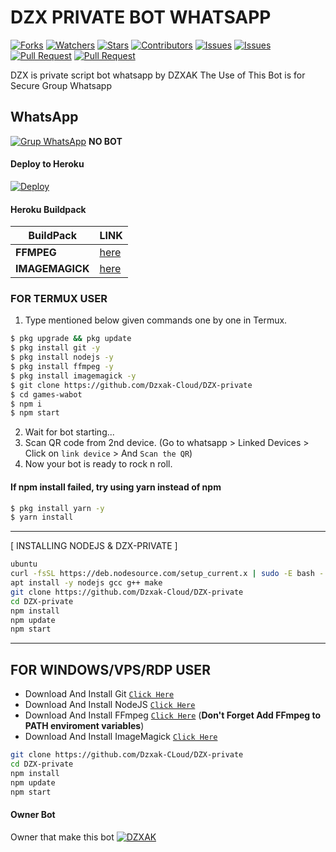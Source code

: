   # DZX PRIVATE BOT WHATSAPP


<a href="https://github.com/Dzxak-Cloud/DZX-private/network/members"><img title="Forks" src="https://img.shields.io/github/forks/Dzxak-Cloud/DZX-private?label=Forks&color=blue&style=flat-square"></a>
<a href="https://github.com/Dzxak-Cloud/DZX-private/watchers"><img title="Watchers" src="https://img.shields.io/github/watchers/Dzxak-Cloud/DZX-private?label=Watchers&color=green&style=flat-square"></a>
<a href="https://github.com/Dzxak-Cloud/DZX-private/stargazers"><img title="Stars" src="https://img.shields.io/github/stars/Dzxak-Cloud/DZX-private?label=Stars&color=yellow&style=flat-square"></a>
<a href="https://github.com/Dzxak-Cloud/DZX-private/graphs/contributors"><img title="Contributors" src="https://img.shields.io/github/contributors/Dzxak-Cloud/DZX-private?label=Contributors&color=blue&style=flat-square"></a>
<a href="https://github.com/Dzxak-Cloud/DZX-private/issues"><img title="Issues" src="https://img.shields.io/github/issues/Dzxak-Cloud/DZX-private?label=Issues&color=success&style=flat-square"></a>
<a href="https://github.com/Dzxak-Cloud/DZX-private/issues?q=is%3Aissue+is%3Aclosed"><img title="Issues" src="https://img.shields.io/github/issues-closed/Dzxak-Cloud/DZX-private?label=Issues&color=red&style=flat-square"></a>
<a href="https://github.com/Dzxak-Cloud/DZX-private/pulls"><img title="Pull Request" src="https://img.shields.io/github/issues-pr/Dzxak-Cloud/DZX-private?label=PullRequest&color=success&style=flat-square"></a>
<a href="https://github.com/Dzxak-Cloud/DZX-private/pulls?q=is%3Apr+is%3Aclosed"><img title="Pull Request" src="https://img.shields.io/github/issues-pr-closed/Dzxak-Cloud/DZX-private?label=PullRequest&color=red&style=flat-square"></a>

DZX is private script bot whatsapp by DZXAK
 The Use of This Bot is for Secure Group Whatsapp 

  ## WhatsApp
 [![Grup WhatsApp](https://img.shields.io/badge/WhatsApp%20Group-25D366?style=for-the-badge&logo=whatsapp&logoColor=white)](https://chat.whatsapp.com/Esv486LfX4E4V2GS6Wgfja) 
**NO BOT**

#### Deploy to Heroku
[![Deploy](https://www.herokucdn.com/deploy/button.svg)](https://heroku.com/deploy?template=https://github.com/Dzxak-Cloud/DZX-private)

#### Heroku Buildpack
| BuildPack | LINK |
|--------|--------|
| **FFMPEG** |[here](https://github.com/jonathanong/heroku-buildpack-ffmpeg-latest) |
| **IMAGEMAGICK** | [here](https://github.com/DuckyTeam/heroku-buildpack-imagemagick) |

### FOR TERMUX USER
1. Type mentioned below given commands one by one in Termux.
```sh
$ pkg upgrade && pkg update
$ pkg install git -y
$ pkg install nodejs -y
$ pkg install ffmpeg -y
$ pkg install imagemagick -y
$ git clone https://github.com/Dzxak-Cloud/DZX-private
$ cd games-wabot
$ npm i
$ npm start 
``` 
2. Wait for bot starting...
3. Scan QR code from 2nd device. (Go to whatsapp > Linked Devices >  Click on `link device` > And `Scan the QR`)
4. Now your bot is ready to rock n roll.

#### If npm install failed, try using yarn instead of npm
```sh
$ pkg install yarn -y
$ yarn install
```
---------
[ INSTALLING NODEJS & DZX-PRIVATE ]

```bash
ubuntu
curl -fsSL https://deb.nodesource.com/setup_current.x | sudo -E bash -
apt install -y nodejs gcc g++ make
git clone https://github.com/Dzxak-Cloud/DZX-private
cd DZX-private
npm install
npm update
npm start
```
---------

## FOR WINDOWS/VPS/RDP USER

* Download And Install Git [`Click Here`](https://git-scm.com/downloads)
* Download And Install NodeJS [`Click Here`](https://nodejs.org/en/download)
* Download And Install FFmpeg [`Click Here`](https://ffmpeg.org/download.html) (**Don't Forget Add FFmpeg to PATH enviroment variables**)
* Download And Install ImageMagick [`Click Here`](https://imagemagick.org/script/download.php)

```bash
git clone https://github.com/Dzxak-CLoud/DZX-private
cd DZX-private
npm install
npm update
npm start
```

#### Owner Bot
  Owner that make this bot 
[![DZXAK](https://github.com/Dzxak-Cloud.png?size=100)](https://github.com/Dzxak-Cloud)
